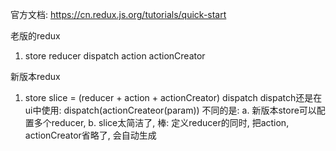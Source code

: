 官方文档: https://cn.redux.js.org/tutorials/quick-start

老版的redux
1. store reducer dispatch action actionCreator

新版本redux
1. store slice = (reducer + action + actionCreator) dispatch
dispatch还是在ui中使用: dispatch(actionCreateor(param))
不同的是: 
a. 新版本store可以配置多个reducer, 
b. slice太简洁了, 棒:
   定义reducer的同时, 把action, actionCreator省略了, 会自动生成